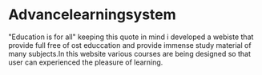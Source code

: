 # Advancelearningsystem
"Education is for all" keeping this quote in mind i developed a webiste that provide full free of ost educcation and provide immense study material of many subjects.In this website various courses are being designed so that user can experienced the pleasure of learning.
